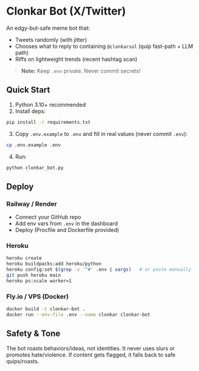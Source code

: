 # Clonkar Bot (X/Twitter)

An edgy-but-safe meme bot that:
- Tweets randomly (with jitter)
- Chooses what to reply to containing `@clonkarsol` (quip fast-path + LLM path)
- Riffs on lightweight trends (recent hashtag scan)

> **Note:** Keep `.env` private. Never commit secrets!

## Quick Start

1) Python 3.10+ recommended
2) Install deps:
```bash
pip install -r requirements.txt
```
3) Copy `.env.example` to `.env` and fill in real values (never commit `.env`):
```bash
cp .env.example .env
```
4) Run:
```bash
python clonkar_bot.py
```

## Deploy

### Railway / Render
- Connect your GitHub repo
- Add env vars from `.env` in the dashboard
- Deploy (Procfile and Dockerfile provided)

### Heroku
```bash
heroku create
heroku buildpacks:add heroku/python
heroku config:set $(grep -v '^#' .env | xargs)   # or paste manually
git push heroku main
heroku ps:scale worker=1
```

### Fly.io / VPS (Docker)
```bash
docker build -t clonkar-bot .
docker run --env-file .env --name clonkar clonkar-bot
```

## Safety & Tone
The bot roasts behaviors/ideas, not identities. It never uses slurs or promotes hate/violence. 
If content gets flagged, it falls back to safe quips/roasts.

